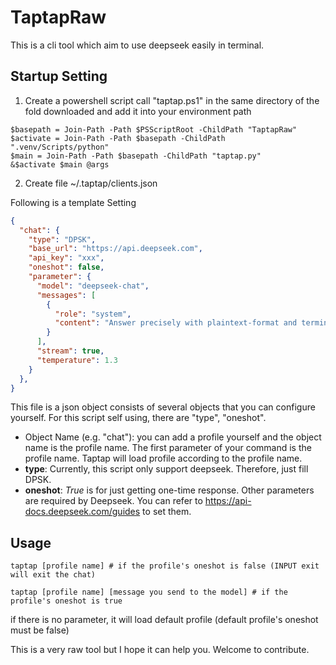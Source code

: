 # TaptapRaw

This is a cli tool which aim to use deepseek easily in terminal.

## Startup Setting

1. Create a powershell script call "taptap.ps1" in the same directory of the fold downloaded and add it into your environment path
```pwsh
$basepath = Join-Path -Path $PSScriptRoot -ChildPath "TaptapRaw"
$activate = Join-Path -Path $basepath -ChildPath ".venv/Scripts/python"
$main = Join-Path -Path $basepath -ChildPath "taptap.py"
&$activate $main @args
```

2. Create file ~/.taptap/clients.json

Following is a template Setting

```json
{
  "chat": {
    "type": "DPSK",
    "base_url": "https://api.deepseek.com",
    "api_key": "xxx",
    "oneshot": false,
    "parameter": {
      "model": "deepseek-chat",
      "messages": [
        {
          "role": "system",
          "content": "Answer precisely with plaintext-format and terminal-friendly ouput (without unrelevent prompt)"
        }
      ],
      "stream": true,
      "temperature": 1.3
    }
  },
}
```
This file is a json object consists of several objects that you can configure yourself.
For this script self using, there are "type", "oneshot".

- Object Name (e.g. "chat"): you can add a profile yourself and the object name is the profile name. The first parameter of your command is the profile name. Taptap will load profile according to the profile name.
- **type**: Currently, this script only support deepseek. Therefore, just fill DPSK.
- **oneshot**: *True* is for just getting one-time response.
Other parameters are required by Deepseek. You can refer to https://api-docs.deepseek.com/guides to set them.

## Usage
```pwsh
taptap [profile name] # if the profile's oneshot is false (INPUT exit will exit the chat)

taptap [profile name] [message you send to the model] # if the profile's oneshot is true
```

if there is no parameter, it will load default profile (default profile's oneshot must be false)

This is a very raw tool but I hope it can help you. Welcome to contribute.
